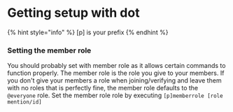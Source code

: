 # Getting setup with dot

{% hint style="info" %}
\[p] is your prefix
{% endhint %}

### **Setting the member role**

You should probably set with member role as it allows certain commands to function properly. The member role is the role you give to your members. If you don't give your members a role when joining/verifying and leave them with no roles that is perfectly fine, the member role defaults to the `@everyone` role. Set the member role role by executing `[p]memberrole [role mention/id]`
